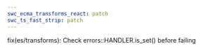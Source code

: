 ```yaml
---
swc_ecma_transforms_react: patch
swc_ts_fast_strip: patch
---
```


fix(es/transforms): Check errors::HANDLER.is_set() before failing
